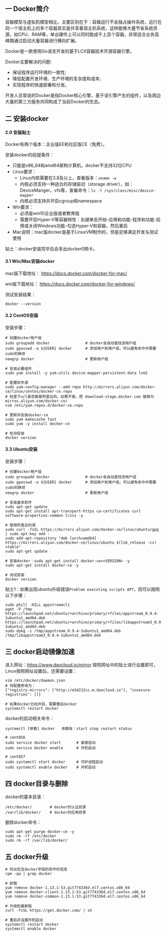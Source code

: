 ## 一 Docker简介

容器模型与虚拟机模型相比，主要区别在于：容器运行不会独占操作系统，运行在同一个宿主机上的多个容器其实是共享着宿主机系统，这样能够大量节省系统资源，如CPU、RAM等，单台硬件上可以同时跑成千上百个容器，非常适合业务高峰期通过启动大量容器进行横向扩展。    

Docker是一款使用Go语言开发的基于LCX容器技术开源容器引擎。

Docker主要解决的问题: 
- 保证程序运行环境的一致性; 
- 降低配置开发环境、生产环境的复杂度和成本; 
- 实现程序的快速部署和分发。

开发人员常说的Docker是指Docker核心引擎，基于该引擎产生的组件，以及周边大量的第三方服务共同构成了当前Docker的生态。  

## 二 安装docker

#### 2.0 安装贴士

Docker有两个版本：企业版EE和社区版CE（免费）。   

安装docker的前提条件：
- 只能是x86_64和amd64架构计算机，docker不支持32位CPU
- Linux要求：
  - Linux内核需要在3.8及以上，查看版本：`uname -a`
  - 内核必须支持一种适合的存储驱动（storage driver），如：DeviceManger，vfs等，查看命令：`ls -l /sys/class/misc/device-mapper`
  - 内核必须支持并开启cgroup和namespace
- Win要求：
  - 必须是win10企业版或者教育版
  - 需要开启Hyper-V等容器特性：右键单击开始-应用和功能-程序和功能-启用或关闭Windows功能-勾选Hyper-V和容器，然后重启
- Mac说明：mac版docker是基于LinuxVM制作的，但是足够满足开发与测试使用

贴士：docker安装完毕后会多出docker0网卡。

#### 3.1 Win/Mac安装docker

mac版下载地址： https://docs.docker.com/docker-for-mac/   

win版下载地址： https://docs.docker.com/docker-for-windows/  

测试安装结果：
```
docker --version
```

#### 3.2  CentOS安装

安装步骤：
```
# 创建docker用户组
sudo groupadd docker                # docker会自动查找该用户组
sudo gpasswd -a ${USER} docker      # 添加用户到用户组，可以避免命令中需要sudo的麻烦
newgrp docker                       # 更新用户组

# 安装必要组件
sudo yum install -y yum-utils device-mapper-persistent-data lvm2

# 配置软件源
sudo yum-config-manager --add-repo http://mirrors.aliyun.com/docker-ce/linux/centos/docker-ce.repo
# 检查下url是否都是阿里云的，如果不是，把 download-stage.docker.com 替换为 mirros.aliyun.com/docker-ce/
vim /etc/yum.repos.d/docker-ce.repo     

# 更新并安装docker-ce
sudo yum makecache fast
sudo yum -y install docker-ce

# 检测安装
docker version
```

#### 3.3 Ubuntu安装

安装步骤：
```
# 创建docker用户组
sudo groupadd docker                # docker会自动查找该用户组
sudo gpasswd -a ${USER} docker      # 添加用户到用户组，可以避免命令中需要sudo的麻烦
newgrp docker                       # 更新用户组

# 安装基本软件
sudo apt-get update
sudo apt-get install apt-transport-https ca-certificates curl software-properties-common lrzsz -y

# 使用阿里云的源
sudo curl -fsSL https://mirrors.aliyun.com/docker-ce/linux/ubuntu/gpg | sudo apt-key add -
sudo add-apt-repository "deb [arch=amd64] https://mirrors.aliyun.com/docker-ce/linux/ubuntu $(lsb_release -cs) stable"
sudo apt-get update

# 安装docker：sudo apt-get install docker-ce=<VERSION> -y
sudo apt-get install docker-ce -y

# 测试安装
docker version
```

贴士1：如果出现ubuntu升级错误`Problem executing scripts APT`，则可以按照以下步骤：
```
sudo pkill -KILL appstreamcli
wget -P /tmp https://launchpad.net/ubuntu/+archive/primary/+files/appstream_0.9.4-1ubuntu1_amd64.deb https://launchpad.net/ubuntu/+archive/primary/+files/libappstream3_0.9.4-1ubuntu1_amd64.deb
sudo dpkg -i /tmp/appstream_0.9.4-1ubuntu1_amd64.deb /tmp/libappstream3_0.9.4-1ubuntu1_amd64.deb
```

## 三 docker启动镜像加速

进入网址：https://www.daocloud.io/mirror  按照网址中的贴士进行设置即可，Linux按照网址设置后，还需要设置：
```
vim /etc/docker/daemon.json
# 将配置修改为：
{"registry-mirrors": ["http://e5d212cc.m.daocloud.io"], "insecure-registries": []}

# 如果docker已经开启，需要重启docker
systemctl restart docker
```

docker的启动相关命令：
```
systemctl [参数] docker   参数有：start stop restart status

# centOS6
sudo service docker start       # 直接启动
sudo service docker enable      # 开机启动

# centOS7
sudo systemctl start docker     # 守护进程启动
sudo systemctl enable docker    # 开机启动
```

## 四 docker目录与删除

docker的基本目录：
```
/etc/docker/        # docker的认证目录
/var/lib/docker/    # docker的应用目录
```

删除docker命令：
```
sudo apt-get purge docker-ce -y
sudo rm -rf /etc/docker
sudo rm -rf /var/lib/docker/
```

## 五 docker升级

```
# 列出包含docker字段的软件的信息
rpm -qa | grep docker

# 卸载
yum remove docker-1.13.1-53.git774336d.el7.centos.x86_64
yum remove docker-client-1.13.1-53.git774336d.el7.centos.x86_64
yum remove docker-common-1.13.1-53.git774336d.el7.centos.x86_64

# 升级到最新版
curl -fsSL https://get.docker.com/ | sh

# 重启并设置开机启动
systemctl restart docker
systemctl enable docker
```